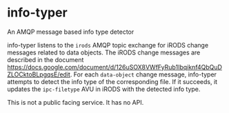 # info-typer

An AMQP message based info type detector

info-typer listens to the `irods` AMQP topic exchange for iRODS change messages related to data
objects. The iRODS change messages are described in the document
https://docs.google.com/document/d/126uSOX8VWfFyRub1Ibqiknf4QbQuDZLOCktoBLpgqsE/edit. For each
`data-object` change message, info-typer attempts to detect the info type of the corresponding file.
If it succeeds, it updates the `ipc-filetype` AVU in iRODS with the detected info type.

This is not a public facing service. It has no API.